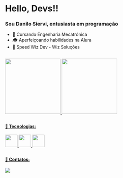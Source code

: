 # Hello, Devs!!
### Sou Danilo Siervi, entusiasta em programação

- 🤖 Cursando Engenharia Mecatrônica 
- 🎓 Aperfeiçoando habilidades na Alura 
- 🚀 Speed Wiz Dev - Wiz Soluções 

##

<div>
<a href="https://github.com/danilosiervi">
<img height="180em" src="https://github-readme-stats.vercel.app/api/top-langs/?username=danilosiervi&layout=compact&langs_count=7&theme=dracula"/>
<img height="180em" src="https://github-readme-stats.vercel.app/api?username=danilosiervi&show_icons=true&theme=dracula&include_all_commits=true&count_private=true"/>
</div>

##

  #### 🧠 Tecnologias:

  <img src="https://cdn.jsdelivr.net/gh/devicons/devicon/icons/python/python-original.svg" width="40" height="40"/>  <img src="https://cdn.jsdelivr.net/gh/devicons/devicon/icons/cplusplus/cplusplus-original.svg" width="40" height="40"/>  <img src="https://cdn.jsdelivr.net/gh/devicons/devicon/icons/csharp/csharp-original.svg" width="40" height="40"/>

##

  #### 📲 Contatos:
  <div>
    <a href="linkedin.com/in/danilo-siervi" target="_blank"><img src="https://img.shields.io/badge/-LinkedIn-%230077B5?style=for-the-badge&logo=linkedin&logoColor=white" target="_blank"></a>
  </div>

##
